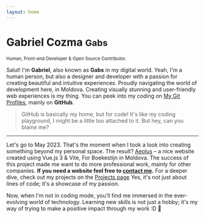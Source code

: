 ```yaml
---
layout: home
---
```


<div class="home">
<h1>Gabriel Cozma <small>Gabs</small></h1>
<small>Human, Front-end Developer & Open Source Contributor.</small>


Salut! I'm **Gabriel**, also known as **Gabs** in my digital world. Yeah, I'm a human person, but also a designer and developer with a passion for creating beautiful and intuitive experiences. Proudly navigating the world of development here, in Moldova. Creating visually stunning and user-friendly web experiences is my thing. You can peek into my coding on [My Git Profiles](/findme#contributions), mainly on **GitHub**.

> GitHub is basically my home, but for code! It's like my coding playground, I might be a little too attached to it. But hey, can you blame me?

---

Let's go to May 2023. That's the moment when I took a look into creating something beyond my personal space. The result? [Aeolus](https://gabs.eu.org/aeolus) – a nice website created using Vue.js 3 & Vite, For Boekestijn in Moldova. The success of this project made me want to do more professional work, mainly for other companies. **If you need a website feel free to [contact me](/findme).** For a deeper dive, check out my projects on the [Projects page](/projects) Yes, it's not just about lines of code; it's a showcase of my passion.

Now, when I'm not in coding mode, you'll find me immersed in the ever-evolving world of technology. Learning new skills is not just a hobby; it's my way of trying to make a positive impact through my work :D 🚀

</div>